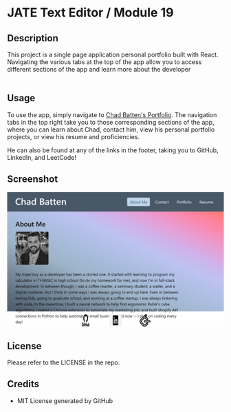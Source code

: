 # JATE Text Editor / Module 19

## Description

This project is a single page application personal portfolio built with React. Navigating the various tabs at the top of the app allow you to access different sections of the app and learn more about the developer
<br>
<br>

## Usage

To use the app, simply navigate to [Chad Batten's Portfolio](https://majestic-chebakia-b2380a.netlify.app/). The navigation tabs in the top right take you to those corresponding sections of the app, where you can learn about Chad, contact him, view his personal portfolio projects, or view his resume and proficiencies.

He can also be found at any of the links in the footer, taking you to GitHub, LinkedIn, and LeetCode!


## Screenshot

![Portfolio screenshot](./public/majestic-chebakia-b2380a.netlify.app_%20(1).png "Portfolio screenshot")


## License

Please refer to the LICENSE in the repo.


## Credits

* MIT License generated by GitHub